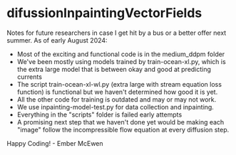 # difussionInpaintingVectorFields
Notes for future researchers in case I get hit by a bus or a better offer next summer. As of early August 2024:
- Most of the exciting and functional code is in the medium_ddpm folder
- We've been mostly using models trained by train-ocean-xl.py, which is the extra large model that is between okay and good at predicting currents
- The script train-ocean-xl-wl.py (extra large with stream equation loss function) is functional but we haven't determined how good it is yet.
- All the other code for training is outdated and may or may not work.
- We use inpainting-model-test.py for data collection and inpainting.
- Everything in the "scripts" folder is failed early attempts
- A promising next step that we haven't done yet would be making each "image" follow the incompressible flow equation at every diffusion step. 

Happy Coding! - Ember McEwen